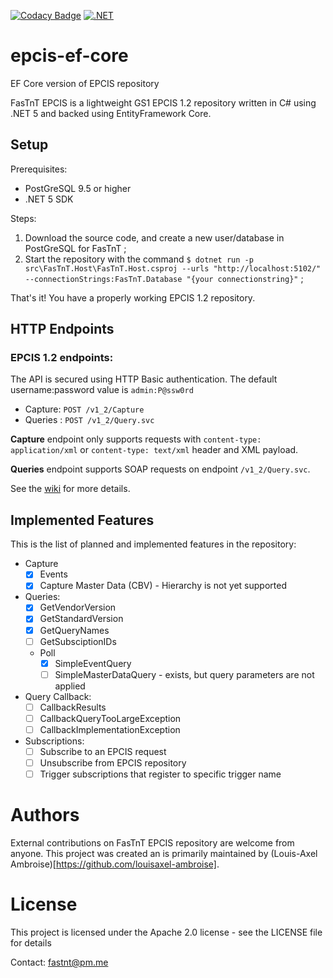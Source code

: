 [![Codacy Badge](https://api.codacy.com/project/badge/Grade/22befd4bc63c410d8ac41f903fd079dc)](https://app.codacy.com/gh/FasTnT/epcis-ef-core?utm_source=github.com&utm_medium=referral&utm_content=FasTnT/epcis-ef-core&utm_campaign=Badge_Grade_Settings)
[![.NET](https://github.com/FasTnT/epcis-ef-core/actions/workflows/dotnet.yml/badge.svg)](https://github.com/FasTnT/epcis-ef-core/actions/workflows/dotnet.yml)

# epcis-ef-core
EF Core version of EPCIS repository

FasTnT EPCIS is a lightweight GS1 EPCIS 1.2 repository written in C# using .NET 5 and backed using EntityFramework Core.

## Setup

Prerequisites:
- PostGreSQL 9.5 or higher
- .NET 5 SDK

Steps:
1. Download the source code, and create a new user/database in PostGreSQL for FasTnT ;
2. Start the repository with the command `$ dotnet run -p src\FasTnT.Host\FasTnT.Host.csproj --urls "http://localhost:5102/" --connectionStrings:FasTnT.Database "{your connectionstring}"` ;

That's it! You have a properly working EPCIS 1.2 repository.

## HTTP Endpoints

### EPCIS 1.2 endpoints:

The API is secured using HTTP Basic authentication. The default username:password value is `admin:P@ssw0rd`

- Capture: `POST /v1_2/Capture`
- Queries : `POST /v1_2/Query.svc`

**Capture** endpoint only supports requests with `content-type: application/xml` or `content-type: text/xml` header and XML payload.

**Queries** endpoint supports SOAP requests on endpoint `/v1_2/Query.svc`.

See the [wiki](https://github.com/FasTnT/epcis-ef-core/wiki) for more details.

## Implemented Features

This is the list of planned and implemented features in the repository:

- Capture
  - [x] Events
  - [x] Capture Master Data (CBV) - Hierarchy is not yet supported
- Queries:
  - [x] GetVendorVersion
  - [x] GetStandardVersion
  - [x] GetQueryNames
  - [ ] GetSubsciptionIDs
  - Poll
    - [x] SimpleEventQuery
    - [ ] SimpleMasterDataQuery - exists, but query parameters are not applied
- Query Callback:
  - [ ] CallbackResults
  - [ ] CallbackQueryTooLargeException
  - [ ] CallbackImplementationException
- Subscriptions:
  - [ ] Subscribe to an EPCIS request
  - [ ] Unsubscribe from EPCIS repository
  - [ ] Trigger subscriptions that register to specific trigger name

# Authors

External contributions on FasTnT EPCIS repository are welcome from anyone.
This project was created an is primarily maintained by (Louis-Axel Ambroise)[https://github.com/louisaxel-ambroise].

# License

This project is licensed under the Apache 2.0 license - see the LICENSE file for details

Contact: fastnt@pm.me
